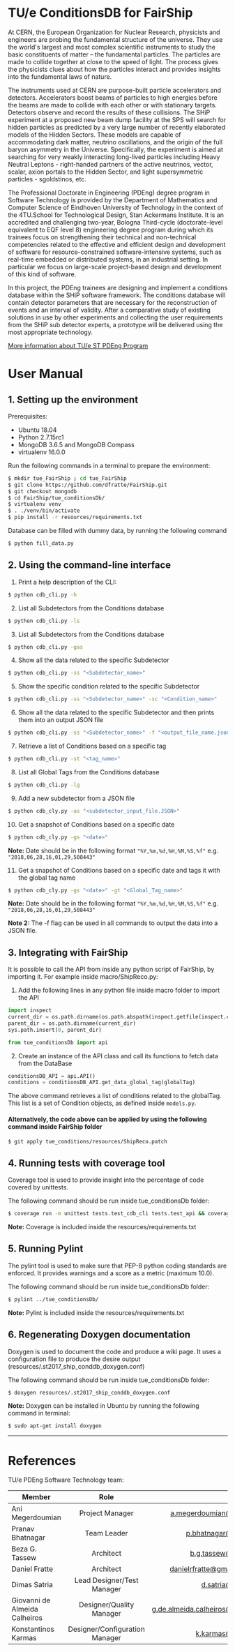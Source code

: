 # TU/e ConditionsDB for FairShip

At CERN, the European Organization for Nuclear Research, physicists and engineers are probing the fundamental structure of the universe. They use the world's largest and most complex scientific instruments to study the basic constituents of matter – the fundamental particles. The particles are made to collide together at close to the speed of light. The process gives the physicists clues about how the particles interact and provides insights into the fundamental laws of nature.

The instruments used at CERN are purpose-built particle accelerators and detectors. Accelerators boost beams of particles to high energies before the beams are made to collide with each other or with stationary targets. Detectors observe and record the results of these collisions. The SHiP experiment at a proposed new beam dump facility at the SPS will search for hidden particles as predicted by a very large number of recently elaborated models of the Hidden Sectors. These models are capable of accommodating dark matter, neutrino oscillations, and the origin of the full baryon asymmetry in the Universe. Specifically, the experiment is aimed at searching for very weakly interacting long-lived particles including Heavy Neutral Leptons - right-handed partners of the active neutrinos, vector, scalar, axion portals to the Hidden Sector, and light supersymmetric particles - sgoldstinos, etc.

The Professional Doctorate in Engineering (PDEng) degree program in Software Technology is provided by the Department of Mathematics and Computer Science of Eindhoven University of Technology in the context of the 4TU.School for Technological Design, Stan Ackermans Institute. It is an accredited and challenging two-year, Bologna Third-cycle (doctorate-level equivalent to EQF level 8) engineering degree program during which its trainees focus on strengthening their technical and non-technical competencies related to the effective and efficient design and development of software for resource-constrained software-intensive systems, such as real-time embedded or distributed systems, in an industrial setting. In particular we focus on large-scale project-based design and development of this kind of software.

In this project, the PDEng trainees are designing and implement a conditions database within the SHiP software framework. The conditions database will contain detector parameters that are necessary for the reconstruction of events and an interval of validity. After a comparative study of existing solutions in use by other experiments and collecting the user requirements from the SHiP sub detector experts, a prototype will be delivered using the most appropriate technology.

[More information about TU/e ST PDEng Program](https://www.tue.nl/en/education/tue-graduate-school/pdeng-programs/pdeng-programs-overview/pdeng-software-technology-st/)

# User Manual

## 1. Setting up the environment

Prerequisites:
 - Ubuntu 18.04
 - Python 2.7.15rc1
 - MongoDB 3.6.5 and MongoDB Compass
 - virtualenv 16.0.0

Run the following commands in a terminal to prepare the environment:
  ```bash
  $ mkdir tue_FairShip ; cd tue_FairShip
  $ git clone https://github.com/dfratte/FairShip.git
  $ git checkout mongodb
  $ cd FairShip/tue_conditionsDb/
  $ virtualenv venv
  $ . ./venv/bin/activate
  $ pip install -r resources/requirements.txt
  ```
  Database can be filled with dummy data, by running the following command
  ```bash
  $ python fill_data.py
  ```


## 2. Using the command-line interface




1. Print a help description of the CLI:
```bash
$ python cdb_cli.py -h  
```

2. List all Subdetectors from the Conditions database
```bash
$ python cdb_cli.py -ls
```

3. List all Subdetectors from the Conditions database
```bash
$ python cdb_cli.py -gas
```

4. Show all the data related to the specific Subdetector
```bash
$ python cdb_cli.py -ss "<Subdetector_name>"
```

5. Show the specific condition related to the specific Subdetector
```bash
$ python cdb_cli.py -ss "<Subdetector_name>" -sc "<Condition_name>"
```

6. Show all the data related to the specific Subdetector and then prints them into an output JSON file
```bash
$ python cdb_cli.py -ss "<Subdetector_name>" -f "<output_file_name.json>"
```

7. Retrieve a list of Conditions based on a specific tag
```bash
$ python cdb_cli.py -st "<tag_name>"
```

8. List all Global Tags from the Conditions database
```bash
$ python cdb_cli.py -lg
```
9. Add a new subdetector from a JSON file
```bash
$ python cdb_cly.py -as "<subdetector_input_file.JSON>"
```

10. Get a snapshot of Conditions based on a specific date
```bash
$ python cdb_cly.py -gs "<date>"
```
**Note:** Date should be in the following format ```"%Y,%m,%d,%H,%M,%S,%f"``` e.g. ```"2018,06,28,16,01,29,508443"```

11. Get a snapshot of Conditions based on a specific date and tags it with the global tag name
```bash
$ python cdb_cly.py -gs "<date>" -gt "<Global_Tag_name>"
```
**Note:** Date should be in the following format ```"%Y,%m,%d,%H,%M,%S,%f"``` e.g. ```"2018,06,28,16,01,29,508443"```

**Note 2:** The -f flag can be used in all commands to output the data into a JSON file.



## 3. Integrating with FairShip

It is possible to call the API from inside any python script of FairShip, by importing it. 
For example inside macro/ShipReco.py:
1. Add the following lines in any python file inside macro folder to import the API
```python
import inspect
current_dir = os.path.dirname(os.path.abspath(inspect.getfile(inspect.currentframe())))
parent_dir = os.path.dirname(current_dir)
sys.path.insert(0, parent_dir)

from tue_conditionsDb import api
```

2. Create an instance of the API class and call its functions to fetch data from the DataBase
```python
conditionsDB_API = api.API()
conditions = conditionsDB_API.get_data_global_tag(globalTag)
```
The above command retrieves a list of conditions related to the globalTag. This list is a set of Condition objects, as defined inside `models.py`.

#### Alternatively, the code above can be applied by using the following command inside FairShip folder

```bash
$ git apply tue_conditions/resources/ShipReco.patch
```

## 4. Running tests with coverage tool
Coverage tool is used to provide insight into the percentage of code covered by unittests.

The following command should be run inside tue_conditionsDb folder:
```bash
$ coverage run -m unittest tests.test_cdb_cli tests.test_api && coverage report -m
```
**Note:** Coverage is included inside the resources/requirements.txt

## 5. Running Pylint
The pylint tool is used to make sure that PEP-8 python coding standards are enforced. It provides warnings and a score as a metric (maximum 10.0).

The following command should be run inside tue_conditionsDb folder:
```bash
$ pylint ../tue_conditionsDb/
```
**Note:** Pylint is included inside the resources/requirements.txt

## 6. Regenerating Doxygen documentation
Doxygen is used to document the code and produce a wiki page. It uses a configuration file to produce the desire output (resources/.st2017_ship_conddb_doxygen.conf)

The following command should be run inside tue_conditionsDb folder:
```bash
$ doxygen resources/.st2017_ship_conddb_doxygen.conf
```
**Note:** Doxygen can be installed in Ubuntu by running the following command in terminal:
```bash
$ sudo apt-get install doxygen
```

--------

# References
TU/e PDEng Software Technology team:

|            Member             |              Role              |             Email             |
|-------------------------------|:------------------------------:|------------------------------:|
| Ani Megerdoumian              | Project Manager                | a.megerdoumian@tue.nl         |
| Pranav Bhatnagar              | Team Leader                    | p.bhatnagar@tue.nl            |
| Beza G. Tassew                | Architect                      | b.g.tassew@tue.nl             |
| Daniel Fratte                 | Architect                      | danielrfratte@gmail.com       | 
| Dimas Satria                  | Lead Designer/Test Manager     | d.satria@tue.nl               |
| Giovanni de Almeida Calheiros | Designer/Quality Manager       | g.de.almeida.calheiros@tue.nl |
| Konstantinos Karmas           | Designer/Configuration Manager | k.karmas@tue.nl               |